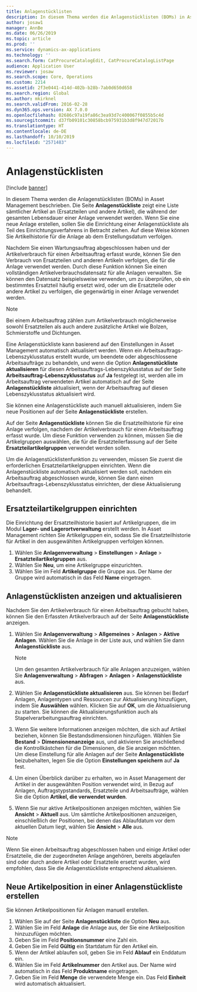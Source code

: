 ```yaml
---
title: Anlagenstücklisten
description: In diesem Thema werden die Anlagenstücklisten (BOMs) in Asset Management beschrieben.
author: josaw1
manager: AnnBe
ms.date: 06/26/2019
ms.topic: article
ms.prod: ''
ms.service: dynamics-ax-applications
ms.technology: ''
ms.search.form: CatProcureCatalogEdit, CatProcureCatalogListPage
audience: Application User
ms.reviewer: josaw
ms.search.scope: Core, Operations
ms.custom: 2214
ms.assetid: 2f3e0441-414d-402b-b28b-7ab0d650d658
ms.search.region: Global
ms.author: mkirknel
ms.search.validFrom: 2016-02-28
ms.dyn365.ops.version: AX 7.0.0
ms.openlocfilehash: 02686c97a19fa86c3ea93d7c400067f0855b5c4d
ms.sourcegitcommit: d37fb09101c30858bcb975931b3d8f947d72017b
ms.translationtype: HT
ms.contentlocale: de-DE
ms.lasthandoff: 10/10/2019
ms.locfileid: "2571483"
---
```

# <a name="asset-boms"></a>Anlagenstücklisten

[!include [banner](../../includes/banner.md)]

 

In diesem Thema werden die Anlagenstücklisten (BOMs) in Asset Management beschrieben. Die Seite **Anlagenstückliste** zeigt eine Liste sämtlicher Artikel an (Ersatzteilen und andere Artikel), die während der gesamten Lebensdauer einer Anlage verwendet werden. Wenn Sie eine neue Anlage erstellen, sollen Sie die Einrichtung einer Anlagenstückliste als Teil des Einrichtungsverfahrens in Betracht ziehen. Auf diese Weise können Sie Artikelhistorie für die Anlage ab dem Erstellungsdatum verfolgen.

Nachdem Sie einen Wartungsauftrag abgeschlossen haben und der Artikelverbrauch für einen Arbeitsauftrag erfasst wurde, können Sie den Verbrauch von Ersatzteilen und anderen Artikeln verfolgen, die für die Anlage verwendet werden. Durch diese Funktion können Sie einen vollständigen Artikelverbrauchsdatensatz für alle Anlagen verwalten. Sie können den Datensatz beispielsweise verwenden, um zu überprüfen, ob ein bestimmtes Ersatzteil häufig ersetzt wird, oder um die Ersatzteile oder andere Artikel zu verfolgen, die gegenwärtig in einer Anlage verwendet werden.

> [!NOTE]
> Bei einem Arbeitsauftrag zählen zum Artikelverbrauch möglicherweise sowohl Ersatzteilen als auch andere zusätzliche Artikel wie Bolzen, Schmierstoffe und Dichtungen.

Eine Anlagenstückliste kann basierend auf den Einstellungen in Asset Management automatisch aktualisiert werden. Wenn ein Arbeitsauftrags-Lebenszyklusstatus erstellt wurde, um beendete oder abgeschlossene Arbeitsaufträge zu behandeln, und wenn die Option **Anlagenstückliste aktualisieren** für diesen Arbeitsauftrags-Lebenszyklusstatus auf der Seite **Arbeitsauftrag-Lebenszyklusstatus** auf **Ja** festgelegt ist, werden alle im Arbeitsauftrag verwendeten Artikel automatisch auf der Seite **Anlagenstückliste** aktualisiert, wenn der Arbeitsauftrag auf diesen Lebenszyklusstatus aktualisiert wird. 


Sie können eine Anlagenstückliste auch manuell aktualisieren, indem Sie neue Positionen auf der Seite **Anlagenstückliste** erstellen.

Auf der Seite **Anlagenstückliste** können Sie die Ersatzteilhistorie für eine Anlage verfolgen, nachdem der Artikelverbrauch für einen Arbeitsauftrag erfasst wurde. Um diese Funktion verwenden zu können, müssen Sie die Artikelgruppen auswählen, die für die Ersatzteilerfassung auf der Seite **Ersatzteilartikelgruppen** verwendet werden sollen.

Um die Anlagenstücklistenfunktion zu verwenden, müssen Sie zuerst die erforderlichen Ersatzteilartikelgruppen einrichten. Wenn die Anlagenstückliste automatisch aktualisiert werden soll, nachdem ein Arbeitsauftrag abgeschlossen wurde, können Sie dann einen Arbeitsauftrags-Lebenszyklusstatus einrichten, der diese Aktualisierung behandelt. 


## <a name="set-up-spare-parts-item-groups"></a>Ersatzteilartikelgruppen einrichten

Die Einrichtung der Ersatzteilhistorie basiert auf Artikelgruppen, die im Modul **Lager- und Lagerortverwaltung** erstellt werden. In Asset Management richten Sie Artikelgruppen ein, sodass Sie die Ersatzteilhistorie für Artikel in den ausgewählten Artikelgruppen verfolgen können.

1. Wählen Sie **Anlagenverwaltung** \> **Einstellungen** \> **Anlage** \> **Ersatzteilartikelgruppen** aus.
2. Wählen Sie **Neu**, um eine Artikelgruppe einzurichten.
3. Wählen Sie im Feld **Artikelgruppe** die Gruppe aus. Der Name der Gruppe wird automatisch in das Feld **Name** eingetragen.

## <a name="view-and-update-asset-boms"></a>Anlagenstücklisten anzeigen und aktualisieren

Nachdem Sie den Artikelverbrauch für einen Arbeitsauftrag gebucht haben, können Sie den Erfassten Artikelverbrauch auf der Seite **Anlagenstückliste** anzeigen.

1. Wählen Sie **Anlagenverwaltung** \> **Allgemeines** \> **Anlagen** \> **Aktive Anlagen**. Wählen Sie die Anlage in der Liste aus, und wählen Sie dann **Anlagenstückliste** aus.

    > [!NOTE]
    > Um den gesamten Artikelverbrauch für alle Anlagen anzuzeigen, wählen Sie **Anlagenverwaltung** \> **Abfragen** \> **Anlagen** \> **Anlagenstückliste** aus.

2. Wählen Sie **Anlagenstückliste aktualisieren** aus. Sie können bei Bedarf Anlagen, Anlagentypen und Ressourcen zur Aktualisierung hinzufügen, indem Sie **Auswählen** wählen. Klicken Sie auf **OK**, um die Aktualisierung zu starten. Sie können die Aktualisierungsfunktion auch als Stapelverarbeitungsauftrag einrichten.
3. Wenn Sie weitere Informationen anzeigen möchten, die sich auf Artikel beziehen, können Sie Bestandsdimensionen hinzufügen. Wählen Sie **Bestand** \> **Dimensionenanzeige** aus, und aktivieren Sie anschließend die Kontrollkästchen für die Dimensionen, die Sie anzeigen möchten. Um diese Einstellung für alle Anlagen auf der Seite **Anlagenstückliste** beizubehalten, legen Sie die Option **Einstellungen speichern** auf **Ja** fest.
4. Um einen Überblick darüber zu erhalten, wo in Asset Management der Artikel in der ausgewählten Position verwendet wird, in Bezug auf Anlagen, Auftragstypstandards, Ersatzteile und Arbeitsaufträge, wählen Sie die Option **Artikel, die verwendet wurden**. 
5. Wenn Sie nur aktive Artikelpositionen anzeigen möchten, wählen Sie **Ansicht** \> **Aktuell** aus. Um sämtliche Artikelpositionen anzuzeigen, einschließlich der Positionen, bei denen das Ablaufdatum vor dem aktuellen Datum liegt, wählen Sie **Ansicht** \> **Alle** aus.

> [!NOTE]
> Wenn Sie einen Arbeitsauftrag abgeschlossen haben und einige Artikel oder Ersatzteile, die der zugeordneten Anlage angehören, bereits abgelaufen sind oder durch andere Artikel oder Ersatzteile ersetzt wurden, wird empfohlen, dass Sie die Anlagenstückliste entsprechend aktualisieren.

## <a name="create-a-new-item-line-in-an-asset-bom"></a>Neue Artikelposition in einer Anlagenstückliste erstellen

Sie können Artikelpositionen für Anlagen manuell erstellen.

1. Wählen Sie auf der Seite **Anlagenstückliste** die Option **Neu** aus.
2. Wählen Sie im Feld **Anlage** die Anlage aus, der Sie eine Artikelposition hinzuzufügen möchten.
3. Geben Sie im Feld **Positionsnummer** eine Zahl ein.
4. Geben Sie im Feld **Gültig** ein Startdatum für den Artikel ein.
5. Wenn der Artikel ablaufen soll, geben Sie im Feld **Ablauf** ein Enddatum ein.
6. Wählen Sie im Feld **Artikelnummer** den Artikel aus. Der Name wird automatisch in das Feld **Produktname** eingetragen.
7. Geben Sie im Feld **Menge** die verwendete Menge ein. Das Feld **Einheit** wird automatisch aktualisiert.
